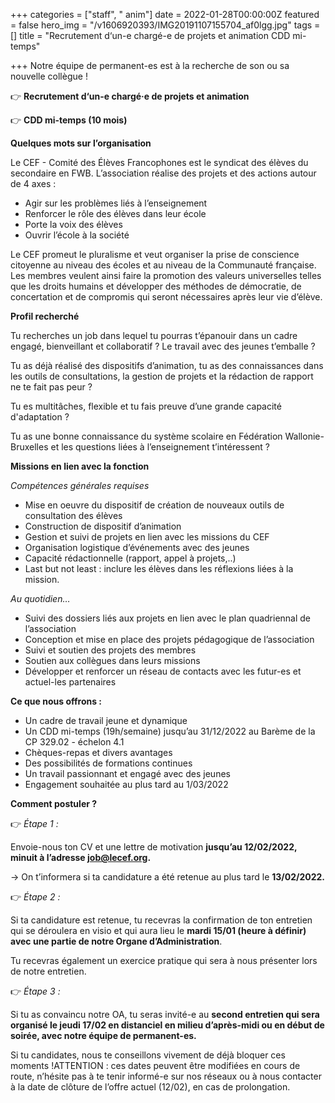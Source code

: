 +++
categories = ["staff", " anim"]
date = 2022-01-28T00:00:00Z
featured = false
hero_img = "/v1606920393/IMG20191107155704_af0lgg.jpg"
tags = []
title = "Recrutement d‘un-e chargé-e de projets et animation CDD mi-temps"

+++
Notre équipe de permanent-es est à la recherche de son ou sa nouvelle collègue !

👉 **Recrutement d‘un-e chargé·e de projets et animation**

👉 **CDD mi-temps (10 mois)**

**Quelques mots sur l’organisation**

Le CEF - Comité des Élèves Francophones est le syndicat des élèves du secondaire en FWB. L’association réalise des projets et des actions autour de 4 axes :

* Agir sur les problèmes liés à l’enseignement
* Renforcer le rôle des élèves dans leur école
* Porte la voix des élèves
* Ouvrir l’école à la société

Le CEF promeut le pluralisme et veut organiser la prise de conscience citoyenne au niveau des écoles et au niveau de la Communauté française. Les membres veulent ainsi faire la promotion des valeurs universelles telles que les droits humains et développer des méthodes de démocratie, de concertation et de compromis qui seront nécessaires après leur vie d’élève.

**Profil recherché**

Tu recherches un job dans lequel tu pourras t’épanouir dans un cadre engagé, bienveillant et collaboratif ? Le travail avec des jeunes t’emballe ?

Tu as déjà réalisé des dispositifs d’animation, tu as des connaissances dans les outils de consultations, la gestion de projets et la rédaction de rapport ne te fait pas peur ?

Tu es multitâches, flexible et tu fais preuve d’une grande capacité d'adaptation ?

Tu as une bonne connaissance du système scolaire en Fédération Wallonie-Bruxelles et les questions liées à l’enseignement t’intéressent ?

**Missions en lien avec la fonction**

_Compétences générales requises_

* Mise en oeuvre du dispositif de création de nouveaux outils de consultation des élèves
* Construction de dispositif d’animation
* Gestion et suivi de projets en lien avec les missions du CEF
* Organisation logistique d’événements avec des jeunes
* Capacité rédactionnelle (rapport, appel à projets,..)
* Last but not least : inclure les élèves dans les réflexions liées à la mission.

_Au quotidien…_

* Suivi des dossiers liés aux projets en lien avec le plan quadriennal de l’association
* Conception et mise en place des projets pédagogique de l’association
* Suivi et soutien des projets des membres
* Soutien aux collègues dans leurs missions
* Développer et renforcer un réseau de contacts avec les futur-es et actuel-les partenaires

**Ce que nous offrons :**

* Un cadre de travail jeune et dynamique
* Un CDD mi-temps (19h/semaine) jusqu’au 31/12/2022 au Barème de la CP 329.02 - échelon 4.1
* Chèques-repas et divers avantages
* Des possibilités de formations continues
* Un travail passionnant et engagé avec des jeunes
* Engagement souhaitée au plus tard au 1/03/2022

**Comment postuler ?**

👉 _Étape 1 :_

Envoie-nous ton CV et une lettre de motivation **jusqu’au 12/02/2022, minuit à l’adresse job@lecef.org.**

→ On t’informera si ta candidature a été retenue au plus tard le **13/02/2022.**

👉 _Étape 2 :_

Si ta candidature est retenue, tu recevras la confirmation de ton entretien qui se déroulera en visio et qui aura lieu le **mardi 15/01 (heure à définir) avec une partie de notre Organe d’Administration**.

Tu recevras également un exercice pratique qui sera à nous présenter lors de notre entretien.

👉 _Étape 3 :_

Si tu as convaincu notre OA, tu seras invité-e au **second entretien qui sera organisé le jeudi 17/02 en distanciel en milieu d’après-midi ou en début de soirée, avec notre équipe de permanent-es.**

Si tu candidates, nous te conseillons vivement de déjà bloquer ces moments !ATTENTION : ces dates peuvent être modifiées en cours de route, n’hésite pas à te tenir informé-e sur nos réseaux ou à nous contacter à la date de clôture de l’offre actuel (12/02), en cas de prolongation.